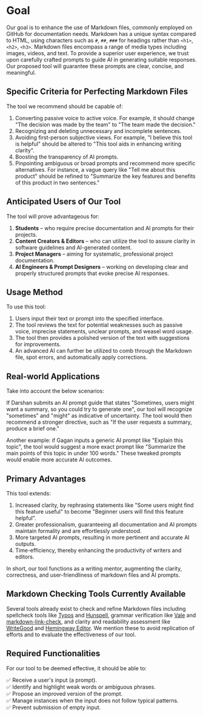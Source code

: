 # Goal

Our goal is to enhance the use of Markdown files, commonly employed on GitHub for documentation needs. Markdown has a unique syntax compared to HTML, using characters such as `#`, `##`, `###` for headings rather than `<h1>`, `<h2>`, `<h3>`. Markdown files encompass a range of media types including images, videos, and text. To provide a superior user experience, we trust upon carefully crafted prompts to guide AI in generating suitable responses. Our proposed tool will guarantee these prompts are clear, concise, and meaningful.

## Specific Criteria for Perfecting Markdown Files

The tool we recommend should be capable of:

1. Converting passive voice to active voice. For example, it should change "The decision was made by the team" to "The team made the decision."
2. Recognizing and deleting unnecessary and incomplete sentences.
3. Avoiding first-person subjective views. For example, "I believe this tool is helpful" should be altered to "This tool aids in enhancing writing clarity".
4. Boosting the transparency of AI prompts.
5. Pinpointing ambiguous or broad prompts and recommend more specific alternatives. For instance, a vague query like "Tell me about this product" should be refined to "Summarize the key features and benefits of this product in two sentences."

## Anticipated Users of Our Tool

The tool will prove advantageous for:

1. **Students** – who require precise documentation and AI prompts for their projects.
2. **Content Creators & Editors** – who can utilize the tool to assure clarity in software guidelines and AI-generated content.
3. **Project Managers** – aiming for systematic, professional project documentation.
4. **AI Engineers & Prompt Designers** – working on developing clear and properly structured prompts that evoke precise AI responses.

## Usage Method

To use this tool:

1. Users input their text or prompt into the specified interface.
2. The tool reviews the text for potential weaknesses such as passive voice, imprecise statements, unclear prompts, and weasel word usage.
3. The tool then provides a polished version of the text with suggestions for improvements.
4. An advanced AI can further be utilized to comb through the Markdown file, spot errors, and automatically apply corrections.

## Real-world Applications

Take into account the below scenarios:

If Darshan submits an AI prompt guide that states "Sometimes, users might want a summary, so you could try to generate one", our tool will recognize "sometimes" and "might" as indicative of uncertainty. The tool would then recommend a stronger directive, such as "If the user requests a summary, produce a brief one."

Another example: if Gagan inputs a generic AI prompt like "Explain this topic", the tool would suggest a more exact prompt like "Summarize the main points of this topic in under 100 words." These tweaked prompts would enable more accurate AI outcomes.

## Primary Advantages

This tool extends:

1. Increased clarity, by rephrasing statements like "Some users might find this feature useful" to become "Beginner users will find this feature helpful".
2. Greater professionalism, guaranteeing all documentation and AI prompts maintain formality and are effortlessly understood.
3. More targeted AI prompts, resulting in more pertinent and accurate AI outputs.
4. Time-efficiency, thereby enhancing the productivity of writers and editors.

In short, our tool functions as a writing mentor, augmenting the clarity, correctness, and user-friendliness of markdown files and AI prompts.

## Markdown Checking Tools Currently Available

Several tools already exist to check and refine Markdown files including spellcheck tools like [Typos](https://github.com/crate-ci/typos) and [Hunspell](https://hunspell.github.io/), grammar verification like [Vale](https://vale.sh/) and [markdown-link-check](https://github.com/tcort/markdown-link-check), and clarity and readability assessment like [WriteGood](https://github.com/btford/write-good) and [Hemingway Editor](http://www.hemingwayapp.com/). We mention these to avoid replication of efforts and to evaluate the effectiveness of our tool.

## Required Functionalities

For our tool to be deemed effective, it should be able to:

✅ Receive a user's input (a prompt).  
✅ Identify and highlight weak words or ambiguous phrases.  
✅ Propose an improved version of the prompt.  
✅ Manage instances when the input does not follow typical patterns.  
✅ Prevent submission of empty input.